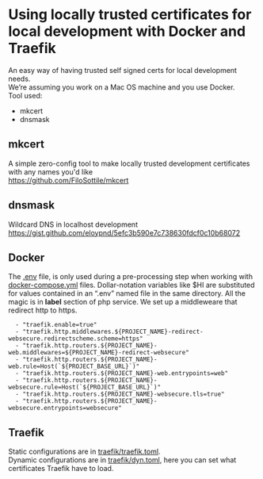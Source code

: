 # Using locally trusted certificates for local development with Docker and Traefik  
An easy way of having trusted self signed certs for local development needs.  
We’re assuming you work on a Mac OS machine and you use Docker.  
Tool used:  
 - mkcert 
 - dnsmask

  
## mkcert
A simple zero-config tool to make locally trusted development certificates with any names you'd like  
https://github.com/FiloSottile/mkcert  
  
## dnsmask
Wildcard DNS in localhost development  
https://gist.github.com/eloypnd/5efc3b590e7c738630fdcf0c10b68072  
  
## Docker 
The [.env](.env) file, is only used during a pre-processing step when working with [docker-compose.yml](docker-compose.yml)  files. Dollar-notation variables like $HI are substituted for values contained in an “.env” named file in the same directory.
All the magic is in **label** section of php service. We set up a middleweare that redirect http to https.

      - "traefik.enable=true"  
      - "traefik.http.middlewares.${PROJECT_NAME}-redirect-websecure.redirectscheme.scheme=https"  
      - "traefik.http.routers.${PROJECT_NAME}-web.middlewares=${PROJECT_NAME}-redirect-websecure"  
      - "traefik.http.routers.${PROJECT_NAME}-web.rule=Host(`${PROJECT_BASE_URL}`)"  
      - "traefik.http.routers.${PROJECT_NAME}-web.entrypoints=web"  
      - "traefik.http.routers.${PROJECT_NAME}-websecure.rule=Host(`${PROJECT_BASE_URL}`)"  
      - "traefik.http.routers.${PROJECT_NAME}-websecure.tls=true"  
      - "traefik.http.routers.${PROJECT_NAME}-websecure.entrypoints=websecure"

  
## Traefik  
Static configurations are in [traefik/traefik.toml](traefik/traefik.toml).  
Dynamic configurations are in [traefik/dyn.toml](traefik/dyn.toml), here you can set what certificates Traefik have to load.
